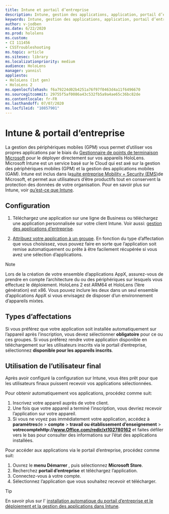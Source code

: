 ```yaml
---
title: Intune et portail d’entreprise
description: Intune, gestion des applications, application, portail d’entreprise, portail
keywords: Intune, gestion des applications, application, portail d’entreprise, portail, hololens
author: v-jodben
ms.date: 6/22/2020
ms.prod: hololens
ms.custom:
- CI 111456
- CSSTroubleshooting
ms.topic: article
ms.sitesec: library
ms.localizationpriority: medium
audience: HoloLens
manager: yannisl
appliesto:
- HoloLens (1st gen)
- HoloLens 2
ms.openlocfilehash: f6a79224d02b4251a76f97f0463d4a11f6496670
ms.sourcegitcommit: 29755f5af0086a43c532fb5a9a4ae65c36bc82de
ms.contentlocale: fr-FR
ms.lasthandoff: 07/07/2020
ms.locfileid: "10857901"
---
```

# Intune & portail d’entreprise

La gestion des périphériques mobiles (GPM) vous permet d’utiliser vos propres applications par le biais du [Gestionnaire de points de terminaison Microsoft](https://docs.microsoft.com/intune/windows-holographic-for-business) pour le déployer directement sur vos appareils HoloLens. Microsoft Intune est un service basé sur le Cloud qui est axé sur la gestion des périphériques mobiles (GPM) et la gestion des applications mobiles (GAM). Intune est inclus dans la[suite entreprise Mobility + Security (EMS)](https://www.microsoft.com/microsoft-365/enterprise-mobility-security)de Microsoft, et permet aux utilisateurs d’être productifs tout en conservent la protection des données de votre organisation. Pour en savoir plus sur Intune, voir [qu’est-ce que Intune](https://docs.microsoft.com/mem/intune/fundamentals/what-is-intune).

## Configuration

1. Téléchargez une application sur une ligne de Business ou téléchargez une application personnalisée sur votre client Intune. Voir aussi: [gestion des applications d’entreprise](https://docs.microsoft.com/windows/client-management/mdm/enterprise-app-management).

2. [Attribuez votre application à un groupe](https://docs.microsoft.com/mem/intune/apps/apps-deploy). En fonction du type d’affectation que vous choisissez, vous pouvez faire en sorte que l’application soit remise automatiquement ou prête à être facilement récupérée si vous avez une sélection d’applications. 

> [!NOTE] 
> Lors de la création de votre ensemble d’applications AppX, assurez-vous de prendre en compte l’architecture du ou des périphériques sur lesquels vous effectuez le déploiement. HoloLens 2 est ARM64 et HoloLens (1ère génération) est x86. Vous pouvez inclure les deux dans un seul ensemble d’applications AppX si vous envisagez de disposer d’un environnement d’appareils mixtes.

## Types d’affectations

Si vous préférez que votre application soit installée automatiquement sur l’appareil après l’inscription, vous devez sélectionner **obligatoire** pour ce ou ces groupes.
Si vous préférez rendre votre application disponible en téléchargement sur les utilisateurs inscrits via le portail d’entreprise, sélectionnez **disponible pour les appareils inscrits**.


## Utilisation de l’utilisateur final

Après avoir configuré la configuration sur Intune, vous êtes prêt pour que les utilisateurs finaux puissent recevoir vos applications sélectionnées.

Pour obtenir automatiquement vos applications, procédez comme suit:
1. Inscrivez votre appareil auprès de votre client. 
2. Une fois que votre appareil a terminé l’inscription, vous devriez recevoir l’application sur votre appareil. 
3. Si vous ne voyez pas immédiatement votre application, accédez à **paramètres**de  >  **compte**  >  **travail ou établissement d’enseignement**  >  **votrecomptehttp://www.Office.com/redir/xt102780162** et faites défiler vers le bas pour consulter des informations sur l’état des applications installées.

Pour accéder aux applications via le portail d’entreprise, procédez comme suit:
1. Ouvrez le **menu Démarrer** , puis sélectionnez **Microsoft Store**. 
2. Recherchez **portail d’entreprise** et téléchargez l’application.
3. Connectez-vous à votre compte.
4. Sélectionnez l’application que vous souhaitez recevoir et télécharger.

> [!Tip]
> En savoir plus sur l' [installation automatique du portail d’entreprise et le](https://docs.microsoft.com/mem/intune/apps/company-portal-app) [déploiement et la gestion des applications dans Intune](https://docs.microsoft.com/mem/intune/fundamentals/windows-holographic-for-business#deploy-and-manage-apps).
